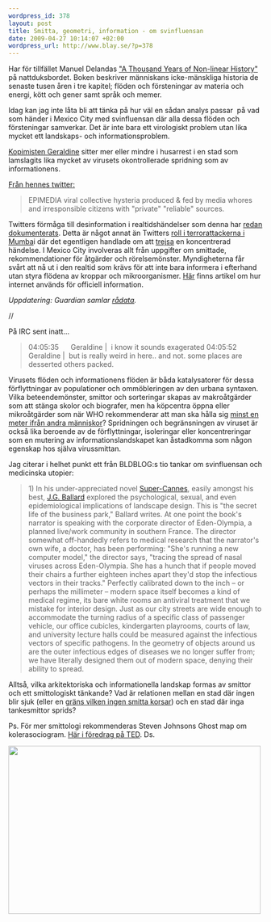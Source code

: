 ```yaml
--- 
wordpress_id: 378
layout: post
title: Smitta, geometri, information - om svinfluensan
date: 2009-04-27 10:14:07 +02:00
wordpress_url: http://www.blay.se/?p=378
---
```

Har för tillfället Manuel Delandas <a href="http://en.wikipedia.org/wiki/A_Thousand_Years_of_Nonlinear_History">"A Thousand Years of Non-linear History"</a> på nattduksbordet. Boken beskriver människans icke-mänskliga historia de senaste tusen åren i tre kapitel; flöden och försteningar av materia och energi, kött och gener samt språk och memer.

Idag kan jag inte låta bli att tänka på hur väl en sådan analys passar  på vad som händer i Mexico City med svinfluensan där alla dessa flöden och försteningar samverkar. Det är inte bara ett virologiskt problem utan lika mycket ett landskaps- och informationsproblem.

<a href="http://simple-mechanisms.com/">Kopimisten Geraldine</a> sitter mer eller mindre i husarrest i en stad som lamslagits lika mycket av virusets okontrollerade spridning som av informationens.

<a href="http://twitter.com/MissPirata/status/1626594285">Från hennes twitter:</a>
<blockquote>EPIMEDIA viral collective hysteria produced &amp; fed by media whores and irresponsible citizens with "private" "reliable" sources.</blockquote>
Twitters förmåga till desinformation i realtidshändelser som denna har <a href="http://www.smartmobs.com/2009/04/26/swine-flu-twitters-power-to-misinform/">redan dokumenterats</a>. Detta är något annat än Twitters <a href="http://www.google.se/search?q=twitter+mumbai">roll i terrorattackerna i Mumba</a>i där det egentligen handlade om att <a href="http://www.blay.se/2008/11/16/forslag-till-nytt-ord/">trejsa</a> en koncentrerad händelse. I Mexico City involveras allt från uppgifter om smittade, rekommendationer för åtgärder och rörelsemönster. Myndigheterna får svårt att nå ut i den realtid som krävs för att inte bara informera i efterhand utan styra flödena av kroppar och mikroorganismer. <a href="http://mashable.com/2009/04/25/track-swine-flu/">Här</a> finns artikel om hur internet används för officiell information.

<em>Uppdatering: Guardian samlar <a href="http://www.guardian.co.uk/news/datablog/2009/apr/27/flu-flu-pandemic">rådata</a>.</em>

//

På IRC sent inatt...
<blockquote>04:05:35      Geraldine |  i know it sounds exagerated
04:05:52      Geraldine |  but is really weird in here.. and not. some places
are desserted others packed.</blockquote>
Virusets flöden och informationens flöden är båda katalysatorer för dessa förflyttningar av populationer och ommöbleringen av den urbana syntaxen. Vilka beteendemönster, smittor och sorteringar skapas av makroåtgärder som att stänga skolor och biografer, men ha köpcentra öppna eller mikroåtgärder som när WHO rekommenderar att man ska hålla sig <a href="http://www.cdc.gov/swineflu/masks.htm">minst en meter ifrån andra människor</a>? Spridningen och begränsningen av viruset är också lika beroende av de förflyttningar, isoleringar eller koncentreringar som en mutering av informationslandskapet kan åstadkomma som någon egenskap hos själva virussmittan.

Jag citerar i helhet punkt ett från BLDBLOG:s tio tankar om svinfluensan och medicinska utopier:
<blockquote>1) In his under-appreciated novel <a href="http://www.amazon.com/gp/product/0312306091?ie=UTF8&amp;tag=bldgblog-20&amp;linkCode=as2&amp;camp=1789&amp;creative=390957&amp;creativeASIN=0312306091">Super-Cannes</a>, easily amongst his best, <a href="http://twitter.com/ballardian">J.G. Ballard</a> explored the psychological, sexual, and even epidemiological implications of landscape design. This is "the secret life of the business park," Ballard writes.
At one point the book's narrator is speaking with the corporate director of Eden-Olympia, a planned live/work community in southern France. The director somewhat off-handedly refers to medical research that the narrator's own wife, a doctor, has been performing: "She's running a new computer model," the director says, "tracing the spread of nasal viruses across Eden-Olympia. She has a hunch that if people moved their chairs a further eighteen inches apart they'd stop the infectious vectors in their tracks."
Perfectly calibrated down to the inch – or perhaps the millimeter – modern space itself becomes a kind of medical regime, its bare white rooms an antiviral treatment that we mistake for interior design.
Just as our city streets are wide enough to accommodate the turning radius of a specific class of passenger vehicle, our office cubicles, kindergarten playrooms, courts of law, and university lecture halls could be measured against the infectious vectors of specific pathogens.
In the geometry of objects around us are the outer infectious edges of diseases we no longer suffer from; we have literally designed them out of modern space, denying their ability to spread.</blockquote>
Alltså, vilka arkitektoriska och informationella landskap formas av smittor och ett smittologiskt tänkande? Vad är relationen mellan en stad där ingen blir sjuk (eller en <a href="http://subtopia.blogspot.com/2009/04/tunnelizing-migration-4-exploration-in.html">gräns vilken ingen smitta korsar</a>) och en stad där inga tankesmittor sprids?

Ps. För mer smittologi rekommenderas Steven Johnsons Ghost map om kolerasociogram. <a href="www.ted.com/index.php/talks/steven_johnson_tours_the_ghost_map.html">Här i föredrag på TED</a>. Ds.

<img class="aligncenter" src="http://farm4.static.flickr.com/3310/3439718201_0f4a01f8e8.jpg?v=0?v=0?v=0?v=0?v=0?v=0?v=0?v=0" alt="" width="500" height="333" />
